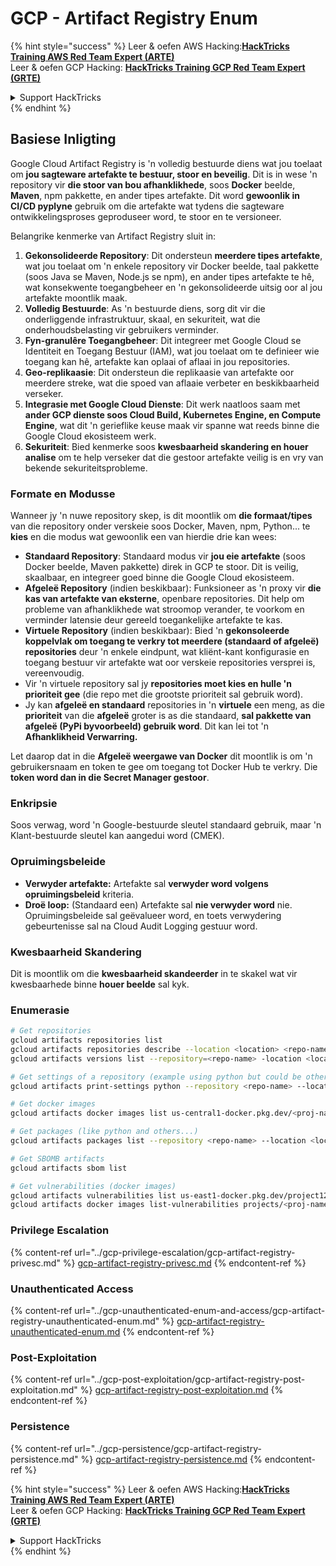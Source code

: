 # GCP - Artifact Registry Enum

{% hint style="success" %}
Leer & oefen AWS Hacking:<img src="../../../.gitbook/assets/image (1) (1) (1).png" alt="" data-size="line">[**HackTricks Training AWS Red Team Expert (ARTE)**](https://training.hacktricks.xyz/courses/arte)<img src="../../../.gitbook/assets/image (1) (1) (1).png" alt="" data-size="line">\
Leer & oefen GCP Hacking: <img src="../../../.gitbook/assets/image (2).png" alt="" data-size="line">[**HackTricks Training GCP Red Team Expert (GRTE)**<img src="../../../.gitbook/assets/image (2).png" alt="" data-size="line">](https://training.hacktricks.xyz/courses/grte)

<details>

<summary>Support HackTricks</summary>

* Kyk na die [**subskripsie planne**](https://github.com/sponsors/carlospolop)!
* **Sluit aan by die** 💬 [**Discord groep**](https://discord.gg/hRep4RUj7f) of die [**telegram groep**](https://t.me/peass) of **volg** ons op **Twitter** 🐦 [**@hacktricks\_live**](https://twitter.com/hacktricks_live)**.**
* **Deel hacking truuks deur PR's in te dien na die** [**HackTricks**](https://github.com/carlospolop/hacktricks) en [**HackTricks Cloud**](https://github.com/carlospolop/hacktricks-cloud) github repos.

</details>
{% endhint %}

## Basiese Inligting

Google Cloud Artifact Registry is 'n volledig bestuurde diens wat jou toelaat om **jou sagteware artefakte te bestuur, stoor en beveilig**. Dit is in wese 'n repository vir **die stoor van bou afhanklikhede**, soos **Docker** beelde, **Maven**, npm pakkette, en ander tipes artefakte. Dit word **gewoonlik in CI/CD pyplyne** gebruik om die artefakte wat tydens die sagteware ontwikkelingsproses geproduseer word, te stoor en te versioneer.

Belangrike kenmerke van Artifact Registry sluit in:

1. **Gekonsolideerde Repository**: Dit ondersteun **meerdere tipes artefakte**, wat jou toelaat om 'n enkele repository vir Docker beelde, taal pakkette (soos Java se Maven, Node.js se npm), en ander tipes artefakte te hê, wat konsekwente toegangbeheer en 'n gekonsolideerde uitsig oor al jou artefakte moontlik maak.
2. **Volledig Bestuurde**: As 'n bestuurde diens, sorg dit vir die onderliggende infrastruktuur, skaal, en sekuriteit, wat die onderhoudsbelasting vir gebruikers verminder.
3. **Fyn-granulêre Toegangbeheer**: Dit integreer met Google Cloud se Identiteit en Toegang Bestuur (IAM), wat jou toelaat om te definieer wie toegang kan hê, artefakte kan oplaai of aflaai in jou repositories.
4. **Geo-replikaasie**: Dit ondersteun die replikaasie van artefakte oor meerdere streke, wat die spoed van aflaaie verbeter en beskikbaarheid verseker.
5. **Integrasie met Google Cloud Dienste**: Dit werk naatloos saam met **ander GCP dienste soos Cloud Build, Kubernetes Engine, en Compute Engine**, wat dit 'n gerieflike keuse maak vir spanne wat reeds binne die Google Cloud ekosisteem werk.
6. **Sekuriteit**: Bied kenmerke soos **kwesbaarheid skandering en houer analise** om te help verseker dat die gestoor artefakte veilig is en vry van bekende sekuriteitsprobleme.

### Formate en Modusse

Wanneer jy 'n nuwe repository skep, is dit moontlik om **die formaat/tipes** van die repository onder verskeie soos Docker, Maven, npm, Python... te **kies** en die modus wat gewoonlik een van hierdie drie kan wees:

* **Standaard Repository**: Standaard modus vir **jou eie artefakte** (soos Docker beelde, Maven pakkette) direk in GCP te stoor. Dit is veilig, skaalbaar, en integreer goed binne die Google Cloud ekosisteem.
* **Afgeleë Repository** (indien beskikbaar): Funksioneer as 'n proxy vir **die kas van artefakte van eksterne**, openbare repositories. Dit help om probleme van afhanklikhede wat stroomop verander, te voorkom en verminder latensie deur gereeld toegankelijke artefakte te kas.
* **Virtuele Repository** (indien beskikbaar): Bied 'n **gekonsoleerde koppelvlak om toegang te verkry tot meerdere (standaard of afgeleë) repositories** deur 'n enkele eindpunt, wat kliënt-kant konfigurasie en toegang bestuur vir artefakte wat oor verskeie repositories versprei is, vereenvoudig.
* Vir 'n virtuele repository sal jy **repositories moet kies en hulle 'n prioriteit gee** (die repo met die grootste prioriteit sal gebruik word).
* Jy kan **afgeleë en standaard** repositories in 'n **virtuele** een meng, as die **prioriteit** van die **afgeleë** groter is as die standaard, **sal pakkette van afgeleë (PyPi byvoorbeeld) gebruik word**. Dit kan lei tot 'n **Afhanklikheid Verwarring.**

Let daarop dat in die **Afgeleë weergawe van Docker** dit moontlik is om 'n gebruikersnaam en token te gee om toegang tot Docker Hub te verkry. Die **token word dan in die Secret Manager gestoor**.

### Enkripsie

Soos verwag, word 'n Google-bestuurde sleutel standaard gebruik, maar 'n Klant-bestuurde sleutel kan aangedui word (CMEK).

### Opruimingsbeleide

* **Verwyder artefakte:** Artefakte sal **verwyder word volgens opruimingsbeleid** kriteria.
* **Droë loop:** (Standaard een) Artefakte sal **nie verwyder word** nie. Opruimingsbeleide sal geëvalueer word, en toets verwydering gebeurtenisse sal na Cloud Audit Logging gestuur word.

### Kwesbaarheid Skandering

Dit is moontlik om die **kwesbaarheid skandeerder** in te skakel wat vir kwesbaarhede binne **houer beelde** sal kyk.

### Enumerasie
```bash
# Get repositories
gcloud artifacts repositories list
gcloud artifacts repositories describe --location <location> <repo-name>
gcloud artifacts versions list --repository=<repo-name> -location <location> --package <package-name>

# Get settings of a repository (example using python but could be other)
gcloud artifacts print-settings python --repository <repo-name> --location <location>

# Get docker images
gcloud artifacts docker images list us-central1-docker.pkg.dev/<proj-name>/<repo-name>

# Get packages (like python and others...)
gcloud artifacts packages list --repository <repo-name> --location <location>

# Get SBOMB artifacts
gcloud artifacts sbom list

# Get vulnerabilities (docker images)
gcloud artifacts vulnerabilities list us-east1-docker.pkg.dev/project123/repository123/someimage@sha256:49765698074d6d7baa82f
gcloud artifacts docker images list-vulnerabilities projects/<proj-name>/locations/<location>/scans/<scan-uuid>
```
### Privilege Escalation

{% content-ref url="../gcp-privilege-escalation/gcp-artifact-registry-privesc.md" %}
[gcp-artifact-registry-privesc.md](../gcp-privilege-escalation/gcp-artifact-registry-privesc.md)
{% endcontent-ref %}

### Unauthenticated Access

{% content-ref url="../gcp-unauthenticated-enum-and-access/gcp-artifact-registry-unauthenticated-enum.md" %}
[gcp-artifact-registry-unauthenticated-enum.md](../gcp-unauthenticated-enum-and-access/gcp-artifact-registry-unauthenticated-enum.md)
{% endcontent-ref %}

### Post-Exploitation

{% content-ref url="../gcp-post-exploitation/gcp-artifact-registry-post-exploitation.md" %}
[gcp-artifact-registry-post-exploitation.md](../gcp-post-exploitation/gcp-artifact-registry-post-exploitation.md)
{% endcontent-ref %}

### Persistence

{% content-ref url="../gcp-persistence/gcp-artifact-registry-persistence.md" %}
[gcp-artifact-registry-persistence.md](../gcp-persistence/gcp-artifact-registry-persistence.md)
{% endcontent-ref %}

{% hint style="success" %}
Leer & oefen AWS Hacking:<img src="../../../.gitbook/assets/image (1) (1) (1).png" alt="" data-size="line">[**HackTricks Training AWS Red Team Expert (ARTE)**](https://training.hacktricks.xyz/courses/arte)<img src="../../../.gitbook/assets/image (1) (1) (1).png" alt="" data-size="line">\
Leer & oefen GCP Hacking: <img src="../../../.gitbook/assets/image (2).png" alt="" data-size="line">[**HackTricks Training GCP Red Team Expert (GRTE)**<img src="../../../.gitbook/assets/image (2).png" alt="" data-size="line">](https://training.hacktricks.xyz/courses/grte)

<details>

<summary>Support HackTricks</summary>

* Kyk na die [**subscription plans**](https://github.com/sponsors/carlospolop)!
* **Sluit aan by die** 💬 [**Discord group**](https://discord.gg/hRep4RUj7f) of die [**telegram group**](https://t.me/peass) of **volg** ons op **Twitter** 🐦 [**@hacktricks\_live**](https://twitter.com/hacktricks_live)**.**
* **Deel hacking truuks deur PRs in te dien na die** [**HackTricks**](https://github.com/carlospolop/hacktricks) en [**HackTricks Cloud**](https://github.com/carlospolop/hacktricks-cloud) github repos.

</details>
{% endhint %}
